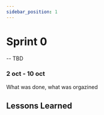 ```yaml
---
sidebar_position: 1
---
```


# Sprint 0

-- TBD

### 2 oct - 10 oct

What was done, what was orgazined

## Lessons Learned
